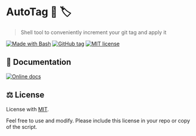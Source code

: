 # AutoTag 🤖 🏷️
> Shell tool to conveniently increment your git tag and apply it

[![Made with Bash](https://img.shields.io/badge/Made%20with-Bash-blue.svg)](https://www.gnu.org/software/bash/)
[![GitHub tag](https://img.shields.io/github/tag/MichaelCurrin/auto-tag.svg)](https://GitHub.com/MichaelCurrin/auto-tag/tags/)
[![MIT license](https://img.shields.io/badge/License-MIT-blue.svg)](https://github.com/MichaelCurrin/auto-tag/blob/master/LICENSE)


## 📖 Documentation

[![Online docs](https://img.shields.io/badge/docs-Github_Pages-blue.svg?style=for-the-badge)](https://michaelcurrin.github.io/auto-tag/)


## ⚖️ License

License with [MIT](/LICENSE).

Feel free to use and modify. Please include this license in your repo or copy of the script.
